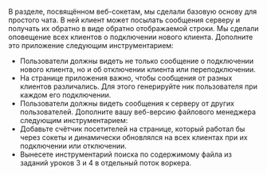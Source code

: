 В разделе, посвящённом веб-сокетам, мы сделали базовую основу для простого чата. В ней клиент может посылать сообщения серверу и получать их обратно в виде обратно отображаемой строки. Мы сделали оповещение всех клиентов о подключении нового клиента.
Дополните это приложение следующим инструментарием:
* Пользователи должны видеть не только сообщение о подключении нового клиента, но и об отключении клиента или переподключении.
* На странице приложения важно, чтобы сообщения от разных клиентов различались. Для этого генерируйте ник пользователя при каждом его подключении.
* Пользователи должны видеть сообщения к серверу от других пользователей.
Дополните вашу веб-версию файлового менеджера следующим инструментарием:
* Добавьте счётчик посетителей на странице, который работал бы через сокеты и динамически обновлялся на всех клиентах при их подключении или отключении.
* Вынесете инструментарий поиска по содержимому файла из заданий уроков 3 и 4 в отдельный поток воркера.
